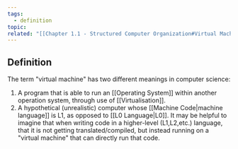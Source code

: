 ```yaml
---
tags:
  - definition
topic: 
related: "[[Chapter 1.1 - Structured Computer Organization#Virtual Machines]]"
---
```

## Definition
The term "virtual machine" has two different meanings in computer science:
1) A program that is able to run an [[Operating System]] within another operation system, through use of [[Virtualisation]].
2) A hypothetical (unrealistic) computer whose [[Machine Code|machine language]] is L1, as opposed to [[L0 Language|L0]]. It may be helpful to imagine that when writing code in a higher-level (L1,L2,etc.) language, that it is not getting translated/compiled, but instead running on a "virtual machine" that can directly run that code.